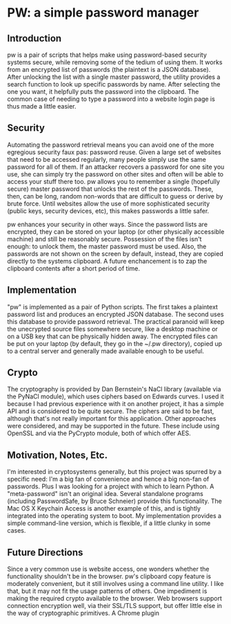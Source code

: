 # PW: a simple password manager

## Introduction
pw is a pair of scripts that helps make using password-based security systems secure, while removing some of the tedium of using them. It  works from an encrypted list of passwords (the plaintext is a JSON database). After unlocking the list with a single master password, the utility provides a search function to look up specific passwords by name. After selecting the one you want, it helpfully puts the password into the clipboard. The common case of needing to type a password into a website login page is thus made a little easier. 

## Security
Automating the password retrieval means you can avoid one of the more egregious
security faux pas: password reuse. Given a large set of websites that need to be accessed regularly, many people simply use the same password for all of them.
If an attacker recovers a password for one site you use, she can simply try the password on other sites and often will be able to access your stuff there too. pw allows you to remember a single (hopefully secure) master password that unlocks the rest of the passwords. These, then, can be long, random non-words that are difficult to guess or derive by brute force. Until websites allow the use of more sophisticated security (public keys, security devices, etc), this makes passwords a little safer.

pw enhances your security in other ways. Since the password lists are encrypted, they can be stored on your laptop (or other physically accessible machine) and still be reasonably secure. Possession of the files isn't enough: to unlock them, the master password must be used. Also, the passwords are not shown on the screen by default, instead, they are copied directly to the systems clipboard. A future enchancement is to zap the clipboard contents after a short period of time.

## Implementation
"pw" is implemented as a pair of Python scripts. The first takes a plaintext password list and produces an encrypted JSON database. The second uses this database to provide password retrieval. The practical paranoid will keep the unecrypted source files somewhere secure, like a desktop machine or on a USB key that can be physically hidden away. The encrypted files can be put on your laptop (by default, they go in the ~/.pw directory), copied up to a central server and generally made available enough to be useful.

## Crypto
The cryptography is provided by Dan Bernstein's NaCl library (available via the PyNaCl module), which uses ciphers based on Edwards curves. I used it because I had previous experience with it on another project, it has a simple API and is considered to be quite secure. The ciphers are said to be fast, although that's not really important for this application. Other approaches were considered, and may be supported in the future. These include using OpenSSL and via the PyCrypto module, both of which offer AES.

## Motivation, Notes, Etc.
I'm interested in cryptosystems generally, but this project was spurred by a specific need: I'm a big fan of convenience and hence a big non-fan of passwords. Plus I was looking for a project with which to learn Python. A "meta-password" isn't an original idea. Several standalone programs (including PasswordSafe, by Bruce Schneier) provide this functionality. The Mac OS X Keychain Access is another example of this, and is tightly integrated into the operating system to boot. My implementation provides a simple command-line version, which is flexible, if a little clunky in some cases.

## Future Directions
Since a very common use is website access, one wonders whether the functionality shouldn't be in the browser. pw's clipboard copy feature is moderately convenient, but it still involves using a command line utility. I like that, but it may not fit the usage patterns of others. One impediment is making the required crypto available to the browser. Web browsers support connection encryption well, via their SSL/TLS support, but offer little else in the way of cryptographic primitives. A Chrome plugin

